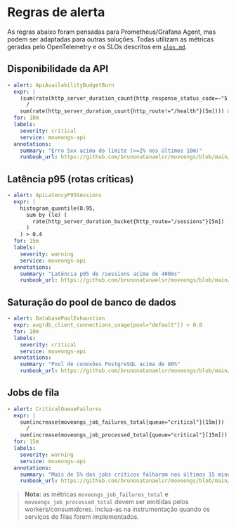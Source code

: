 # Regras de alerta

As regras abaixo foram pensadas para Prometheus/Grafana Agent, mas podem ser adaptadas para outras soluções. Todas utilizam as métricas geradas pelo OpenTelemetry e os SLOs descritos em [`slos.md`](./slos.md).

## Disponibilidade da API

```yaml
- alert: ApiAvailabilityBudgetBurn
  expr: |
    (sum(rate(http_server_duration_count{http_response_status_code=~"5..",http_route!="/health"}[5m]))
      /
    sum(rate(http_server_duration_count{http_route!="/health"}[5m]))) > 0.02
  for: 10m
  labels:
    severity: critical
    service: moveongs-api
  annotations:
    summary: "Erro 5xx acima do limite (>=2% nos últimos 10m)"
    runbook_url: https://github.com/brunonatanaelsr/moveongs/blob/main/docs/observability/runbooks/api-disponibilidade.md
```

## Latência p95 (rotas críticas)

```yaml
- alert: ApiLatencyP95Sessions
  expr: |
    histogram_quantile(0.95,
      sum by (le) (
        rate(http_server_duration_bucket{http_route="/sessions"}[5m])
      )
    ) > 0.4
  for: 15m
  labels:
    severity: warning
    service: moveongs-api
  annotations:
    summary: "Latência p95 de /sessions acima de 400ms"
    runbook_url: https://github.com/brunonatanaelsr/moveongs/blob/main/docs/observability/runbooks/api-latencia.md
```

## Saturação do pool de banco de dados

```yaml
- alert: DatabasePoolExhaustion
  expr: avg(db_client_connections_usage{pool="default"}) > 0.8
  for: 10m
  labels:
    severity: critical
    service: moveongs-api
  annotations:
    summary: "Pool de conexões PostgreSQL acima de 80%"
    runbook_url: https://github.com/brunonatanaelsr/moveongs/blob/main/docs/observability/runbooks/database-pool.md
```

## Jobs de fila

```yaml
- alert: CriticalQueueFailures
  expr: |
    sum(increase(moveongs_job_failures_total{queue="critical"}[15m]))
      /
    sum(increase(moveongs_job_processed_total{queue="critical"}[15m])) > 0.05
  for: 15m
  labels:
    severity: warning
    service: moveongs-api
  annotations:
    summary: "Mais de 5% dos jobs críticos falharam nos últimos 15 minutos"
    runbook_url: https://github.com/brunonatanaelsr/moveongs/blob/main/docs/observability/runbooks/jobs-falhando.md
```

> **Nota:** as métricas `moveongs_job_failures_total` e `moveongs_job_processed_total` devem ser emitidas pelos workers/consumidores. Inclua-as na instrumentação quando os serviços de filas forem implementados.
